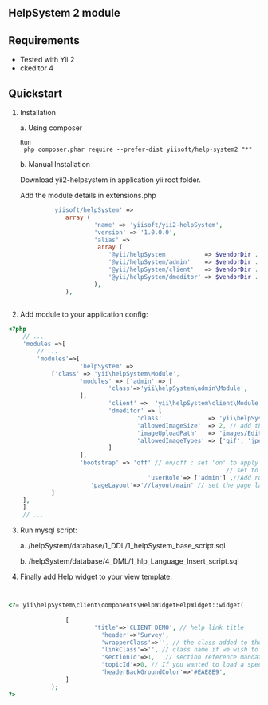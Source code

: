 HelpSystem 2 module
--------------


Requirements
------------

* Tested with Yii 2
* ckeditor 4


Quickstart
----------

1. Installation 

	a. Using composer
       
       Run 
		php composer.phar require --prefer-dist yiisoft/help-system2 "*" 

	b. Manual Installation
         
	 Download yii2-helpsystem  in application yii root folder.
          

	  Add the module details in extensions.php 
~~~php
			'yiisoft/helpSystem' =>
				array (
						'name' => 'yiisoft/yii2-helpSystem',
						'version' => '1.0.0.0',
						'alias' =>
						 array (
							'@yii/helpSystem'          => $vendorDir . '/yiisoft/yii2-helpsystem',
							'@yii/helpSystem/admin'    => $vendorDir . '/yiisoft/yii2-helpsystem/modules/admin',
							'@yii/helpSystem/client'   => $vendorDir . '/yiisoft/yii2-helpsystem/modules/client',
							'@yii/helpSystem/dmeditor' => $vendorDir . '/yiisoft/yii2-helpsystem/vendor/dmeditor',
						),
				),
			    
~~~

2. Add module to your application config:

~~~php
<?php
    // ...
    'modules'=>[
        // ...
       	'modules'=>[
                    'helpSystem' =>
			['class' => 'yii\helpSystem\Module',
					'modules' => ['admin' => [
							'class'=>'yii\helpSystem\admin\Module',
					],
							'client' =>  'yii\helpSystem\client\Module',
							'dmeditor' => [
									'class'             => 'yii\helpSystem\dmeditor\Module',
									'allowedImageSize'  => 2, // add the maximum upload size in MB. Enter int value.
									'imageUploadPath'   => 'images/EditorImages',// the path to which image uploaded.
									'allowedImageTypes' => ['gif', 'jpeg', 'jpg', 'png']
							]
					],
					'bootstrap' => 'off' // on/off : set 'on' to apply helpSystem bootstrap style
                                                             // set to on when the application is not using bootstrap style,
                                       'userRole'=> ['admin'] ,//Add roles if any. eg ['admin','editor']
				       'pageLayout'=>'//layout/main' // set the page layout path here
			]
	],
    ]
    // ...
~~~

3. Run mysql script:

	a. /helpSystem/database/1_DDL/1_helpSystem_base_script.sql

	b. /helpSystem/database/4_DML/1_hlp_Language_Insert_script.sql

4. Finally add Help widget to your view template:

~~~php


<?= yii\helpSystem\client\components\HelpWidgetHelpWidget::widget(
			
				[
						'title'=>'CLIENT DEMO', // help link title
						  'header'=>'Survey',
					      'wrapperClass'=>'', // the class added to the wrapper div if any
					      'linkClass'=>'', // class name if we wish to add any
					      'sectionId'=>1,	// section reference mandatory
					      'topicId'=>0, // If you wanted to load a specific topic in help box give its primary key
						  'headerBackGroundColor'=>'#EAE8E9',		
				]
			);
?>
~~~


